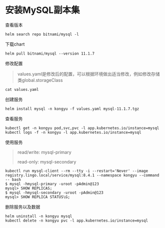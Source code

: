 # 安装MySQL副本集

查看版本

```
helm search repo bitnami/mysql -l
```

下载chart

```
helm pull bitnami/mysql --version 11.1.7
```

修改配置

> values.yaml是修改后的配置，可以根据环境做出适当修改，例如修改存储类global.storageClass

```
cat values.yaml
```

创建服务

```shell
helm install mysql -n kongyu -f values.yaml mysql-11.1.7.tgz
```

查看服务

```shell
kubectl get -n kongyu pod,svc,pvc -l app.kubernetes.io/instance=mysql
kubectl logs -f -n kongyu -l app.kubernetes.io/instance=mysql
```

使用服务

> read/write: mysql-primary
>
> read-only: mysql-secondary

```
kubectl run mysql-client --rm --tty -i --restart='Never' --image  registry.lingo.local/service/mysql:8.4.1 --namespace kongyu --command -- bash
$ mysql -hmysql-primary -uroot -pAdmin@123
mysql> SHOW REPLICAS;
$ mysql -hmysql-secondary -uroot -pAdmin@123
mysql> SHOW REPLICA STATUS\G;
```

删除服务以及数据

```
helm uninstall -n kongyu mysql
kubectl delete -n kongyu pvc -l app.kubernetes.io/instance=mysql
```

